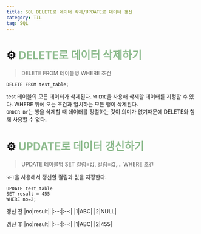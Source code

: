 ```yaml
---
title: SQL DELETE로 데이터 삭제/UPDATE로 데이터 갱신
category: TIL
tag: SQL
---
```


# ⚙️ <span style='color:darkseagreen'>DELETE로 데이터 삭제하기</span>

> DELETE FROM 테이블명 WHERE 조건

```
DELETE FROM test_table;
```
test 테이블의 모든 데이터가 삭제된다. `WHERE`을 사용해 삭제할 데이터를 지정할 수 있다. WHERE 뒤에 오는 조건과 일치하는 모든 행이 삭제된다.<br>
`ORDER BY`는 행을 삭제할 때 데이터를 정렬하는 것이 의미가 없기때문에 DELETE와 함께 사용할 수 없다.

# ⚙️ <span style='color:darkseagreen'>UPDATE로 데이터 갱신하기</span>

> UPDATE 테이블명 SET 컬럼=값, 컬럼=값,... WHERE 조건

`SET`을 사용해서 갱신할 컬럼과 값을 지정한다. 

```
UPDATE test_table 
SET result = 455
WHERE no=2;
```
갱신 전
|no|result|
|:--:|:--:|
|1|ABC|
|2|NULL|

갱신 후
|no|result|
|:--:|:--:|
|1|ABC|
|2|455|
